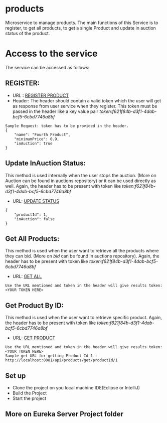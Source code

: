 # products
Microservice to manage products. The main functions of this Service is to register, to get all products, to get a single Product and update in auction status of the product.

# Access to the service
The service can be accessed as follows:

## REGISTER: 
- URL : [REGISTER PRODUCT](http://localhost:8081/api/products/registerProduct)
- Header: The header should contain a valid token which the user will get as response from user service when they register. This token must be passed in the header like a key value pair
_token:f621f84b-d3f1-4dab-bcf5-6cbd7746a8bf_

```
Sample Request: token has to be provided in the header.
{
    "name": "Fourth Product",
    "minimumPrice": 0.9,
    "inAuction": true
}
```

## Update InAuction Status:
This method is used internally when the user stops the auction. (More on Auction can be found in auctions repository) or it can be used directly as well. Again, the header has to be present with token like _token:f621f84b-d3f1-4dab-bcf5-6cbd7746a8bf_
- URL: [UPDATE STATUS](http://localhost:8081/api/products/updateInAuctionStatus)
```
{
    "productId": 1,
    "inAuction": false
}

```
## Get All Products:
This method is used when the user want to retrieve all the products where they can bid. (More on _bid_ can be found in auctions repository). Again, the header has to be present with token like _token:f621f84b-d3f1-4dab-bcf5-6cbd7746a8bf_
- URL: [GET ALL](http://localhost:8081/api/products/getAllProducts)
```
Use the URL mentioned and token in the header will give results token:<YOUR TOKEN HERE>
```
## Get Product By ID:
This method is used when the user want to retrieve specific product. Again, the header has to be present with token like _token:f621f84b-d3f1-4dab-bcf5-6cbd7746a8bf_
- URL: [GET PRODUCT](http://localhost:8081/api/products/get/productId/{id})

```
Use the URL mentioned and token in the header will give results token:<YOUR TOKEN HERE>
Sample get URL for getting Product Id 1 : http://localhost:8081/api/products/get/productId/1

```
## Set up

- Clone the project on you local machine IDE(Eclipse or IntelliJ)
- Build the Project
- Start the project

## More on Eureka Server Project folder



